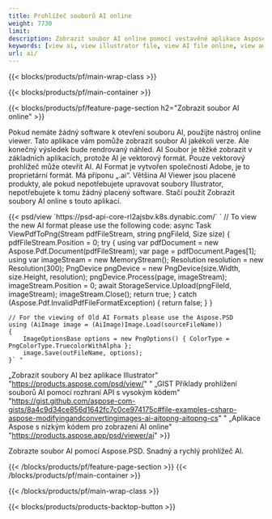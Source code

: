 ```yaml
---
title: Prohlížeč souborů AI online
weight: 7730
limit: 
description: Zobrazit soubor AI online pomocí vestavěné aplikace Aspose
keywords: [view ai, view illustrator file, view AI file online, view adobe illustrator, ai file preview, ai format view]
url: ai/
---
```


{{< blocks/products/pf/main-wrap-class >}}


{{< blocks/products/pf/main-container >}}

{{< blocks/products/pf/feature-page-section h2="Zobrazit soubor AI online" >}}
<p>Pokud nemáte žádný software k otevření souboru AI, použijte nástroj online viewer. Tato aplikace vám pomůže zobrazit soubor AI jakékoli verze. Ale konečný výsledek bude rendrovaný náhled. AI Soubor je těžké zobrazit v základních aplikacích, protože AI je vektorový formát. Pouze vektorový prohlížeč může otevřít AI. AI Format je vytvořen společností Adobe, je to proprietární formát. Má příponu „.ai“. Většina AI Viewer jsou placené produkty, ale pokud nepotřebujete upravovat soubory Illustrator, nepotřebujete k tomu žádný placený software. Stačí použít Zobrazit soubory AI online s touto aplikací.</p>
{{< psd/view `https://psd-api-core-rl2ajsbv.k8s.dynabic.com/` 
`	// To view the new AI format please use the following code:
	async Task<bool> ViewPdfToPng(Stream pdfFileStream, string pngFileId, Size size)
	{
		pdfFileStream.Position = 0;
		try
		{
			using var pdfDocument = new Aspose.Pdf.Document(pdfFileStream);
			var page = pdfDocument.Pages[1];
			using var imageStream = new MemoryStream();
			Resolution resolution = new Resolution(300);
			PngDevice pngDevice = new PngDevice(size.Width, size.Height, resolution);
			pngDevice.Process(page, imageStream);
			imageStream.Position = 0;
			await StorageService.Upload(pngFileId, imageStream);
			imageStream.Close();
			return true;
		}
		catch (Aspose.Pdf.InvalidPdfFileFormatException)
		{
			return false;
		}
	}
	
	// For the viewing of Old AI Formats please use the Aspose.PSD
	using (AiImage image = (AiImage)Image.Load(sourceFileName))
	{
		ImageOptionsBase options = new PngOptions() { ColorType = PngColorType.TruecolorWithAlpha };
		image.Save(outFileName, options);
	}` "
„Zobrazit soubory AI bez aplikace Illustrator" "https://products.aspose.com/psd/view/" "
„GIST Příklady prohlížení souborů AI pomocí rozhraní API s vysokým kódem" "https://gist.github.com/aspose-com-gists/8a4c9d34ce856d1642fc7c0ce974175c#file-examples-csharp-aspose-modifyingandconvertingimages-ai-aitopng-aitopng-cs" "
„Aplikace Aspose s nízkým kódem pro zobrazení AI online" "https://products.aspose.app/psd/viewer/ai" >}}
<p>Zobrazte soubor AI pomocí Aspose.PSD. Snadný a rychlý prohlížeč AI.</p>
{{< /blocks/products/pf/feature-page-section >}}
{{< /blocks/products/pf/main-container >}}


{{< /blocks/products/pf/main-wrap-class >}}

{{< blocks/products/products-backtop-button >}}
